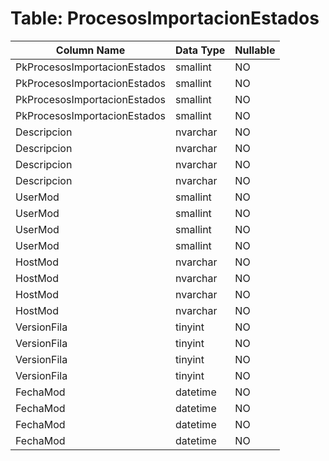 # Table: ProcesosImportacionEstados

| Column Name | Data Type | Nullable |
|-------------|-----------|----------|
| PkProcesosImportacionEstados | smallint | NO |
| PkProcesosImportacionEstados | smallint | NO |
| PkProcesosImportacionEstados | smallint | NO |
| PkProcesosImportacionEstados | smallint | NO |
| Descripcion | nvarchar | NO |
| Descripcion | nvarchar | NO |
| Descripcion | nvarchar | NO |
| Descripcion | nvarchar | NO |
| UserMod | smallint | NO |
| UserMod | smallint | NO |
| UserMod | smallint | NO |
| UserMod | smallint | NO |
| HostMod | nvarchar | NO |
| HostMod | nvarchar | NO |
| HostMod | nvarchar | NO |
| HostMod | nvarchar | NO |
| VersionFila | tinyint | NO |
| VersionFila | tinyint | NO |
| VersionFila | tinyint | NO |
| VersionFila | tinyint | NO |
| FechaMod | datetime | NO |
| FechaMod | datetime | NO |
| FechaMod | datetime | NO |
| FechaMod | datetime | NO |
